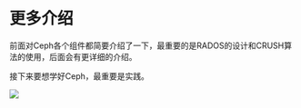 # 更多介绍

前面对Ceph各个组件都简要介绍了一下，最重要的是RADOS的设计和CRUSH算法的使用，后面会有更详细的介绍。

接下来要想学好Ceph，最重要是实践。

![](./docker_and_ceph.jpg)